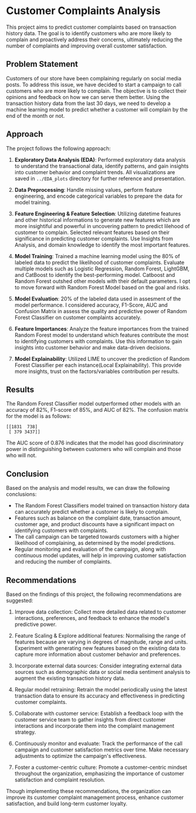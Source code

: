 # Customer Complaints Analysis

This project aims to predict customer complaints based on transaction history data. The goal is to identify customers who are more likely to complain and proactively address their concerns, ultimately reducing the number of complaints and improving overall customer satisfaction.

## Problem Statement

Customers of our store have been complaining regularly on social media posts. To address this issue, we have decided to start a campaign to call customers who are more likely to complain. The objective is to collect their opinions and feedback on how we can serve them better. Using the transaction history data from the last 30 days, we need to develop a machine learning model to predict whether a customer will complain by the end of the month or not.

## Approach

The project follows the following approach:

1. **Exploratory Data Analysis (EDA)**: Performed exploratory data analysis to understand the transactional data, identify patterns, and gain insights into customer behavior and complaint trends. All visualizations are saved in `../EDA_plots` directory for further reference and presentation.

2. **Data Preprocessing**: Handle missing values, perform feature engineering, and encode categorical variables to prepare the data for model training.

3. **Feature Engineering & Feature Selection**: Utilizing datetime features and other historical informations to generate new features which are more insightiful and powerful in uncovering pattern to predict lilehood of customer to complain. Selected relevant features based on their significance in predicting customer complaints. Use Insights from Analysis, and domain knowledge to identify the most important features.

4. **Model Training**: Trained a machine learning model using the 80% of labeled data to predict the likelihood of customer complaints. Evaluate multiple models such as Logistic Regression, Random Forest, LightGBM, and CatBoost to identify the best-performing model.
Catboost and Random Forest outshed other models with their default parameters. I opt to move forward with Random Forest Model based on the goal and risks.

5. **Model Evaluation**: 20% of the labeled data used in assesment of the model performance. I considered accuracy, F1-Score, AUC and Confusion Matrix in assess the quality and predictive power of Random Forest Classifier on customer complaints accurately.

6. **Feature Importances**: Analyze the feature importances from the trained Random Forest model to understand which features contribute the most to identifying customers with complaints. Use this information to gain insights into customer behavior and make data-driven decisions.

7. **Model Explainability**: Utilized LIME to uncover the prediction of Random Forest Classifier per each instance(Local Explainability). This provide more insights, trust on the factors/variables contribution per results.


## Results

The Random Forest Classifier model outperformed other models with an accuracy of 82%, F1-score of 85%, and AUC of 82%. The confusion matrix for the model is as follows:

```
[[1831  738]
 [ 379 3437]]
```

The AUC score of 0.876 indicates that the model has good discriminatory power in distinguishing between customers who will complain and those who will not.

## Conclusion

Based on the analysis and model results, we can draw the following conclusions:

- The Random Forest Classifiers model trained on transaction history data can accurately predict whether a customer is likely to complain.
- Features such as balance on the complaint date, transaction amount, customer age, and product discounts have a significant impact on identifying customers with complaints.
- The call campaign can be targeted towards customers with a higher likelihood of complaining, as determined by the model predictions.
- Regular monitoring and evaluation of the campaign, along with continuous model updates, will help in improving customer satisfaction and reducing the number of complaints.

## Recommendations

Based on the findings of this project, the following recommendations are suggested:

1. Improve data collection: Collect more detailed data related to customer interactions, preferences, and feedback to enhance the model's predictive power.

2. Feature Scaling & Explore additional features: Normalising the range of features because are varying in degrees of magnitude, range and units. Experiment with generating new features based on the existing data to capture more information about customer behavior and preferences.

3. Incorporate external data sources: Consider integrating external data sources such as demographic data or social media sentiment analysis to augment the existing transaction history data.

4. Regular model retraining: Retrain the model periodically using the latest transaction data to ensure its accuracy and effectiveness in predicting customer complaints.

5. Collaborate with customer service: Establish a feedback loop with the customer service team to gather insights from direct customer interactions and incorporate them into the complaint management strategy.

6. Continuously monitor and evaluate: Track the performance of the call campaign and customer satisfaction metrics over time. Make necessary adjustments to optimize the campaign's effectiveness.

7. Foster a customer-centric culture: Promote a customer-centric mindset throughout the organization, emphasizing the importance of customer satisfaction and complaint resolution.

Though implementing these recommendations, the organization can improve its customer complaint management process, enhance customer satisfaction, and build long-term customer loyalty.
